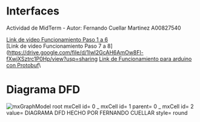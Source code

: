 # Interfaces
Actividad de MidTerm - Autor: Fernando Cuellar Martinez A00827540

[Link de video Funcionamiento Paso 1 a 6](https://drive.google.com/file/d/1emYHH88Ft-TMoo0sp1uwgtTFQWfG-5P-/view?usp=share_link)\
[Link de video Funcionamiento Paso 7 a 8](https://drive.google.com/file/d/1lwl2GcAH6AmOw8Fl-fXwjXSztrc1P0Hp/view?usp=sharing
[Link de Funcionamiento para arduino con Protobuf](https://drive.google.com/file/d/1giKIJEYNWWy6wwcf7OErQ0WSMvJpdxPN/view?usp=share_link)\

# Diagrama DFD
![mxGraphModel root mxCell id= 0 _ mxCell id= 1 parent= 0 _ mxCell id= 2 value= DIAGRAMA DFD HECHO POR FERNANDO CUELLAR style= round](https://github.com/fercuellar/Interfaces/assets/58601693/dc6cab4c-4155-4a42-8fab-bed411c19706)

